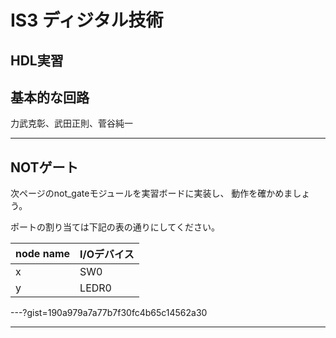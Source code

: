 # IS3 ディジタル技術

## HDL実習

## 基本的な回路

力武克彰、武田正則、菅谷純一

---

## NOTゲート

次ページのnot_gateモジュールを実習ボードに実装し、
動作を確かめましょう。

ポートの割り当ては下記の表の通りにしてください。

|node name|I/Oデバイス|
|:---|:---|
|x|SW0|
|y|LEDR0|

---?gist=190a979a7a77b7f30fc4b65c14562a30

---


